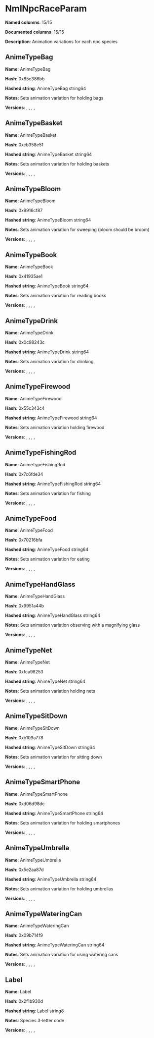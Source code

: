 # NmlNpcRaceParam
**Named columns**: 15/15

**Documented columns**: 15/15

**Description**: Animation variations for each npc species
## AnimeTypeBag

**Name**: AnimeTypeBag

**Hash**: 0x85e386bb

**Hashed string**: AnimeTypeBag string64

**Notes**: Sets animation variation for holding bags

**Versions**: , , , , 

## AnimeTypeBasket

**Name**: AnimeTypeBasket

**Hash**: 0xcb358e51

**Hashed string**: AnimeTypeBasket string64

**Notes**: Sets animation variation for holding baskets

**Versions**: , , , , 

## AnimeTypeBloom

**Name**: AnimeTypeBloom

**Hash**: 0x9916cf87

**Hashed string**: AnimeTypeBloom string64

**Notes**: Sets animation variation for sweeping (bloom should be broom)

**Versions**: , , , , 

## AnimeTypeBook

**Name**: AnimeTypeBook

**Hash**: 0x41935ae1

**Hashed string**: AnimeTypeBook string64

**Notes**: Sets animation variation for reading books

**Versions**: , , , , 

## AnimeTypeDrink

**Name**: AnimeTypeDrink

**Hash**: 0x0c98243c

**Hashed string**: AnimeTypeDrink string64

**Notes**: Sets animation variation for drinking

**Versions**: , , , , 

## AnimeTypeFirewood

**Name**: AnimeTypeFirewood

**Hash**: 0x55c343c4

**Hashed string**: AnimeTypeFirewood string64

**Notes**: Sets animation variation holding firewood

**Versions**: , , , , 

## AnimeTypeFishingRod

**Name**: AnimeTypeFishingRod

**Hash**: 0x7c6fde34

**Hashed string**: AnimeTypeFishingRod string64

**Notes**: Sets animation variation for fishing

**Versions**: , , , , 

## AnimeTypeFood

**Name**: AnimeTypeFood

**Hash**: 0x70216bfa

**Hashed string**: AnimeTypeFood string64

**Notes**: Sets animation variation for eating

**Versions**: , , , , 

## AnimeTypeHandGlass

**Name**: AnimeTypeHandGlass

**Hash**: 0x9951a44b

**Hashed string**: AnimeTypeHandGlass string64

**Notes**: Sets animation variation observing with a magnifying glass

**Versions**: , , , , 

## AnimeTypeNet

**Name**: AnimeTypeNet

**Hash**: 0xfca98253

**Hashed string**: AnimeTypeNet string64

**Notes**: Sets animation variation holding nets

**Versions**: , , , , 

## AnimeTypeSitDown

**Name**: AnimeTypeSitDown

**Hash**: 0xb109a778

**Hashed string**: AnimeTypeSitDown string64

**Notes**: Sets animation variation for sitting down

**Versions**: , , , , 

## AnimeTypeSmartPhone

**Name**: AnimeTypeSmartPhone

**Hash**: 0xd06d98dc

**Hashed string**: AnimeTypeSmartPhone string64

**Notes**: Sets animation variation for holding smartphones

**Versions**: , , , , 

## AnimeTypeUmbrella

**Name**: AnimeTypeUmbrella

**Hash**: 0x5e2aa87d

**Hashed string**: AnimeTypeUmbrella string64

**Notes**: Sets animation variation for holding umbrellas

**Versions**: , , , , 

## AnimeTypeWateringCan

**Name**: AnimeTypeWateringCan

**Hash**: 0x09b714f9

**Hashed string**: AnimeTypeWateringCan string64

**Notes**: Sets animation variation for using watering cans

**Versions**: , , , , 

## Label

**Name**: Label

**Hash**: 0x2f1b930d

**Hashed string**: Label string8

**Notes**: Species 3-letter code

**Versions**: , , , , 


